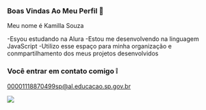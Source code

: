 ### Boas Vindas Ao Meu Perfil 🥑

Meu nome é Kamilla Souza 

-Esyou estudando na Alura
-Estou me desenvolvendo na linguagem JavaScript
-Utilizo esse espaço para minha organização e conmpartilhamento dos meus projetos desenvolvidos 

### Você entrar em contato comigo ❕

00001118870499sp@al.educacao.sp.gov.br


![](https://media1.tenor.com/m/ya9tAsiykLwAAAAC/reki-kyan-sk8sk8theinfinity-peace.gif)
